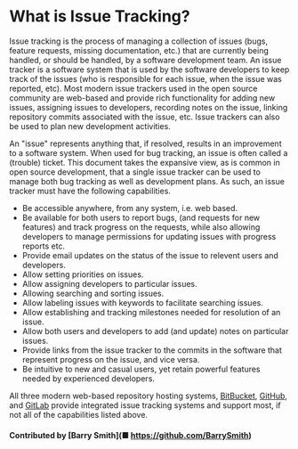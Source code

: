 # What is Issue Tracking?

Issue tracking is the process of managing a collection of issues (bugs, feature requests, missing documentation, etc.) that are currently being handled, or should be handled, by a software development team.
An issue tracker is a software system that is used by the software developers to keep track of the issues (who is responsible for each issue, when the issue was reported, etc). Most modern issue trackers used in the open source community are web-based and provide rich functionality for adding new issues, assigning issues to developers, recording notes on the issue, linking repository commits associated with the issue, etc. Issue trackers can also be used to plan new development activities.

An "issue" represents anything that, if resolved, results in an improvement to a software system. When used for bug tracking, an issue is often called a (trouble) ticket. This document takes the expansive view, as is common in open source development, that a single issue tracker can be used to manage both bug tracking as well as development plans. As such, an issue tracker must have the following capabilities.

* Be accessible anywhere, from any system, i.e. web based.
* Be available for both users to report bugs, (and requests for new features) and track progress on the requests, while also allowing developers to manage permissions for updating issues with progress reports etc.
* Provide email updates on the status of the issue to relevent users and developers.
* Allow setting priorities on issues.
* Allow assigning developers to particular issues.
* Allowing searching and sorting issues.
* Allow labeling issues with keywords to facilitate searching issues.
* Allow establishing and tracking milestones needed for resolution of an issue.
* Allow both users and developers to add (and update) notes on particular issues.
* Provide links from the issue tracker to the commits in the software that represent progress on the issue, and vice versa.
* Be intuitive to new and casual users, yet retain powerful features needed by experienced developers.

All three modern web-based repository hosting systems, [BitBucket](https://bitbucket.com), [GitHub](http://github.org), and [GitLab](https://gitlab.com/explore/projects/trending) provide integrated issue tracking systems and support most, if not all of the capabilities listed above.

#### Contributed by [Barry Smith](■	https://github.com/BarrySmith)
